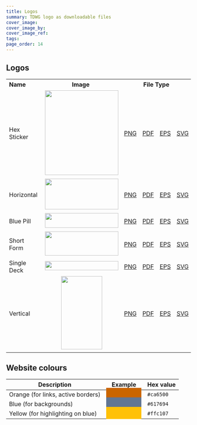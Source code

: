 ```yaml
---
title: Logos
summary: TDWG logo as downloadable files
cover_image:
cover_image_by:
cover_image_ref:
tags:
page_order: 14
---
```


## Logos

<table>
<tbody>
<tr>
<th style="width: 201px; text-align: left;">Name</th>
<th style="width: 435px; text-align: center;">Image</th>
<th style="width: 435px; text-align: center;" colspan="4">File Type</th>
</tr>
<tr>
<td style="width: 201px; vertical-align: middle;">Hex Sticker</td>
<td style="width: 94px; text-align: center; vertical-align: middle;">&nbsp;<img src="https://static.tdwg.org/logo/Colour/PNG/TDWG-Logo_Hex-Sticker_frame_blue.png" alt="" width="200" height="231" /></td>
<td style="width: 60px; text-align: center; vertical-align: middle;"><a href="https://static.tdwg.org/logo/Colour/PNG/TDWG-Logo_Hex-Sticker_frame_blue.png">PNG</a></td>
<td style="width: 60px; text-align: center; vertical-align: middle;"><a href="https://static.tdwg.org/logo/Colour/PDF/TDWG-Logo_Hex-Sticker_frame_blue.pdf">PDF</a></td>
<td style="width: 60px; text-align: center; vertical-align: middle;"><a href="https://static.tdwg.org/logo/Colour/EPS/TDWG-Logo_Hex-Sticker_frame_blue.eps">EPS</a></td>
<td style="width: 60px; text-align: center; vertical-align: middle;"><a href="https://static.tdwg.org/logo/Colour/SVG/TDWG-Logo_Hex-Sticker_frame_blue.svg">SVG</a></td>
</tr>
<tr>
<td style="width: 201px;">Horizontal</td>
<td style="width: 94px; text-align: center;  vertical-align: middle;  vertical-align: middle;">&nbsp;<img src="https://static.tdwg.org/logo/Colour/PNG/TDWG-Logo_horizontal.png" alt="" width="200" height="84" /></td>
<td style="width: 60px; text-align: center;  vertical-align: middle;"><a href="https://static.tdwg.org/logo/Colour/PNG/TDWG-Logo_horizontal.png">PNG</a></td>
<td style="width: 60px; text-align: center;  vertical-align: middle;"><a href="https://static.tdwg.org/logo/Colour/PDF/TDWG-Logo_Hex-Sticker_frame_blue.pdf">PDF</a></td>
<td style="width: 60px; text-align: center;  vertical-align: middle;"><a href="https://static.tdwg.org/logo/Colour/EPS/TDWG-Logo_Hex-Sticker_frame_blue.eps">EPS</a></td>
<td style="width: 60px; text-align: center;  vertical-align: middle;"><a href="https://static.tdwg.org/logo/Colour/SVG/TDWG-Logo_Hex-Sticker_frame_blue.svg">SVG</a></td>
</tr>
<tr>
<td style="width: 201px;">Blue Pill</td>
<td style="width: 94px; text-align: center;  vertical-align: middle;">&nbsp;<img src="https://static.tdwg.org/logo/Colour/PNG/TDWG-Logo_Pill.png" alt="" width="200" height="40" /></td>
<td style="width: 60px; text-align: center;  vertical-align: middle;"><a href="https://static.tdwg.org/logo/Colour/PNG/TDWG-Logo_Pill.png">PNG</a></td>
<td style="width: 60px; text-align: center;  vertical-align: middle;"><a href="https://static.tdwg.org/logo/Colour/PDF/TDWG-Logo_Pill.pdf">PDF</a></td>
<td style="width: 60px; text-align: center;  vertical-align: middle;"><a href="https://static.tdwg.org/logo/Colour/EPS/TDWG-Logo_Pill.eps">EPS</a></td>
<td style="width: 60px; text-align: center;  vertical-align: middle;"><a href="https://static.tdwg.org/logo/Colour/SVG/TDWG-Logo_Pill.svg">SVG</a></td>
</tr>
<tr>
<td style="width: 201px;">Short Form</td>
<td style="width: 94px; text-align: center;  vertical-align: middle;">&nbsp;<img src="https://static.tdwg.org/logo/Colour/PNG/TDWG-Logo_Short-Form.png" alt="" width="200" height="66" /></td>
<td style="width: 60px; text-align: center;  vertical-align: middle;"><a href="https://static.tdwg.org/logo/Colour/PNG/TDWG-Logo_Short-Form.png">PNG</a></td>
<td style="width: 60px; text-align: center;  vertical-align: middle;"><a href="https://static.tdwg.org/logo/Colour/PDF/TDWG-Logo_Short-Form.pdf">PDF</a></td>
<td style="width: 60px; text-align: center;  vertical-align: middle;"><a href="https://static.tdwg.org/logo/Colour/EPS/TDWG-Logo_Short-Form.eps">EPS</a></td>
<td style="width: 60px; text-align: center;  vertical-align: middle;"><a href="https://static.tdwg.org/logo/Colour/SVG/TDWG-Logo_Short-Form.svg">SVG</a></td>
</tr>
<tr>
<td style="width: 201px;">Single Deck</td>
<td style="width: 94px; text-align: center;  vertical-align: middle;">&nbsp;<img src="https://static.tdwg.org/logo/Colour/PNG/TDWG-Logo_Single-Deck.png" alt="" width="200" height="25" /></td>
<td style="width: 60px; text-align: center;  vertical-align: middle;"><a href="https://static.tdwg.org/logo/Colour/PNG/TDWG-Logo_Single-Deck.png">PNG</a></td>
<td style="width: 60px; text-align: center;  vertical-align: middle;"><a href="https://static.tdwg.org/logo/Colour/PDF/TDWG-Logo_Single-Deck.pdf">PDF</a></td>
<td style="width: 60px; text-align: center;  vertical-align: middle;"><a href="https://static.tdwg.org/logo/Colour/EPS/TDWG-Logo_Single-Deck.eps">EPS</a></td>
<td style="width: 60px; text-align: center;  vertical-align: middle;"><a href="https://static.tdwg.org/logo/Colour/SVG/TDWG-Logo_Single-Deck.svg">SVG</a></td>
</tr>
<tr>
<td style="width: 201px;">Vertical</td>
<td style="width: 94px; text-align: center;  vertical-align: middle;">&nbsp;<img src="https://static.tdwg.org/logo/Colour/PNG/TDWG-Logo_vertical.png" alt="" width="112" height="200" /></td>
<td style="width: 60px; text-align: center;  vertical-align: middle;"><a href="https://static.tdwg.org/logo/Colour/PNG/TDWG-Logo_vertical.png">PNG</a></td>
<td style="width: 60px; text-align: center;  vertical-align: middle;"><a href="https://static.tdwg.org/logo/Colour/PDF/TDWG-Logo_vertical.pdf">PDF</a></td>
<td style="width: 60px; text-align: center;  vertical-align: middle;"><a href="https://static.tdwg.org/logo/Colour/EPS/TDWG-Logo_vertical.eps">EPS</a></td>
<td style="width: 60px; text-align: center;  vertical-align: middle;"><a href="https://static.tdwg.org/logo/Colour/SVG/TDWG-Logo_vertical.svg">SVG</a></td>
</tr>
</tbody>
</table>

## Website colours

Description | Example | Hex value
--- | --- | ---
Orange (for links, active borders) | <span style="background-color: #ca6500; padding: 0.5rem 3rem;"></span> | `#ca6500`
Blue (for backgrounds) | <span style="background-color: #617694; padding: 0.5rem 3rem;"></span> | `#617694`
Yellow (for highlighting on blue) | <span style="background-color: #ffc107; padding: 0.5rem 3rem;"></span> | `#ffc107`
